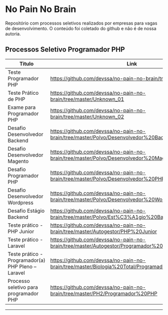 # No Pain No Brain

Repositório com processos seletivos realizados por empresas para vagas de desenvolvimento. O conteúdo foi coletado do github e não é de nossa autoria.



## Processos Seletivo Programador PHP

| **Titulo**  | **Link**  |
|---|---|
| Teste Programador PHP | https://github.com/devssa/no-pain-no-brain/tree/master/LionSoft |
| Teste Prático de PHP |  https://github.com/devssa/no-pain-no-brain/tree/master/Unknown_01  |
| Exame para Programador PHP |    https://github.com/devssa/no-pain-no-brain/tree/master/Unknown_02 |
| Desafio Desenvolvedor Backend |    https://github.com/devssa/no-pain-no-brain/tree/master/Polvo/Desenvolvedor%20Backend  |
| Desafio Desenvolvedor Magento |    https://github.com/devssa/no-pain-no-brain/tree/master/Polvo/Desenvolvedor%20Magento  |
| Desafio Programador PHP |    https://github.com/devssa/no-pain-no-brain/tree/master/Polvo/Desenvolvedor%20PHP  |
| Desafio Desenvolvedor Wordpress |    https://github.com/devssa/no-pain-no-brain/tree/master/Polvo/Desenvolvedor%20WordPress  |
| Desafio Estágio Backend |    https://github.com/devssa/no-pain-no-brain/tree/master/Polvo/Est%C3%A1gio%20Backend  |
| Teste prático - PHP Junior |    https://github.com/devssa/no-pain-no-brain/tree/master/Autogestor/PHP%20Junior  |
| Teste prático - Laravel |    https://github.com/devssa/no-pain-no-brain/tree/master/Autogestor/Programador%20Laravel  |
| Teste prático - Programador(a) PHP Pleno – Laravel |    https://github.com/devssa/no-pain-no-brain/tree/master/Biologia%20Total/Programador%20PHP%20Pleno  |
| Processo seletivo para programador PHP  |    https://github.com/devssa/no-pain-no-brain/tree/master/PH2/Programador%20PHP  |


------------


